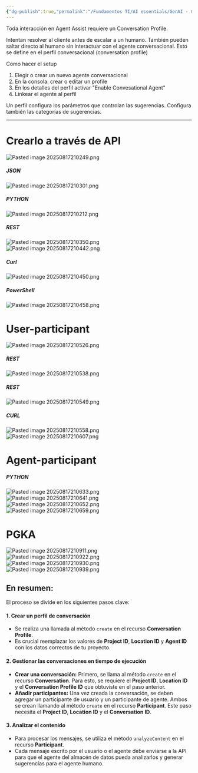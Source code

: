 ```yaml
---
{"dg-publish":true,"permalink":"/Fundamentos TI/AI essentials/GenAI - CCAI/Improve Agent Productivity using LLMs/Introduction to Agent Assist and its GenAi Capabilities/02 Config/"}
---
```


Toda interacción en Agent Assist requiere un Conversation Profile.

Intentan resolver al cliente antes de escalar a un humano.
También pueden saltar directo al humano sin interactuar con el agente conversacional.
Esto se define en el perfil conversacional (conversation profile)

Como hacer el setup
1. Elegir o crear un nuevo agente conversacional
2. En la consola: crear o editar un profile
3. En los detalles del perfil activar "Enable Convesational Agent"
4. Linkear el agente al perfil

Un perfil configura los parámetros que controlan las sugerencias.
Configura también las categorías de sugerencias.

---

# Crearlo a través de API

![Pasted image 20250817210249.png](/img/user/Assets/Pasted%20image%2020250817210249.png)

##### JSON
![Pasted image 20250817210301.png](/img/user/Assets/Pasted%20image%2020250817210301.png)

##### PYTHON
![Pasted image 20250817210212.png](/img/user/Assets/Pasted%20image%2020250817210212.png)

##### REST
![Pasted image 20250817210350.png](/img/user/Assets/Pasted%20image%2020250817210350.png)![Pasted image 20250817210442.png](/img/user/Assets/Pasted%20image%2020250817210442.png)

##### Curl
![Pasted image 20250817210450.png](/img/user/Assets/Pasted%20image%2020250817210450.png)
##### PowerShell
![Pasted image 20250817210458.png](/img/user/Assets/Pasted%20image%2020250817210458.png)

# User-participant
![Pasted image 20250817210526.png](/img/user/Assets/Pasted%20image%2020250817210526.png)
##### REST
![Pasted image 20250817210538.png](/img/user/Assets/Pasted%20image%2020250817210538.png)

##### REST
![Pasted image 20250817210549.png](/img/user/Assets/Pasted%20image%2020250817210549.png)
##### CURL
![Pasted image 20250817210558.png](/img/user/Assets/Pasted%20image%2020250817210558.png)
![Pasted image 20250817210607.png](/img/user/Assets/Pasted%20image%2020250817210607.png)

# Agent-participant
##### PYTHON
![Pasted image 20250817210633.png](/img/user/Assets/Pasted%20image%2020250817210633.png)
![Pasted image 20250817210641.png](/img/user/Assets/Pasted%20image%2020250817210641.png)
![Pasted image 20250817210652.png](/img/user/Assets/Pasted%20image%2020250817210652.png)
![Pasted image 20250817210659.png](/img/user/Assets/Pasted%20image%2020250817210659.png)

# PGKA

![Pasted image 20250817210911.png](/img/user/Assets/Pasted%20image%2020250817210911.png)
![Pasted image 20250817210922.png](/img/user/Assets/Pasted%20image%2020250817210922.png)
![Pasted image 20250817210930.png](/img/user/Assets/Pasted%20image%2020250817210930.png)
![Pasted image 20250817210939.png](/img/user/Assets/Pasted%20image%2020250817210939.png)

## En resumen:

El proceso se divide en los siguientes pasos clave:

#### 1. Crear un perfil de conversación

- Se realiza una llamada al método `create` en el recurso **Conversation Profile**.
- Es crucial reemplazar los valores de **Project ID**, **Location ID** y **Agent ID** con los datos correctos de tu proyecto.
#### 2. Gestionar las conversaciones en tiempo de ejecución

- **Crear una conversación:** Primero, se llama al método `create` en el recurso **Conversation**. Para esto, se requiere el **Project ID**, **Location ID** y el **Conversation Profile ID** que obtuviste en el paso anterior.
- **Añadir participantes:** Una vez creada la conversación, se deben agregar un participante de usuario y un participante de agente. Ambos se crean llamando al método `create` en el recurso **Participant**. Este paso necesita el **Project ID**, **Location ID** y el **Conversation ID**.
#### 3. Analizar el contenido

- Para procesar los mensajes, se utiliza el método `analyzeContent` en el recurso **Participant**.
- Cada mensaje escrito por el usuario o el agente debe enviarse a la API para que el agente del almacén de datos pueda analizarlos y generar sugerencias para el agente humano.